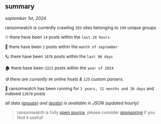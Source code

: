 
## summary
_september 1st, 2024_

ransomwatch is currently crawling `393` sites belonging to `199` unique groups

⏲ there have been `14` posts within the `last 24 hours`

🦈 there have been `2` posts within the `month of september`

🪐 there have been `1076` posts within the `last 90 days`

🏚 there have been `3221` posts within the `year of 2024`

_⚙️ there are currently `99` online hosts & `125` custom parsers._

🦕 ransomwatch has been running for `2 years, 11 months and 28 days` and indexed `12678` posts

_all data  [(groups)](http://ransomwhat.telemetry.ltd/groups) and [(posts)](http://ransomwhat.telemetry.ltd/posts) is available in JSON (updated hourly)_

> ransomwatch is fully [open source](https://github.com/joshhighet/ransomwatch#ransomwatch--). please consider [sponsoring](https://github.com/sponsors/joshhighet) if you find it useful!
